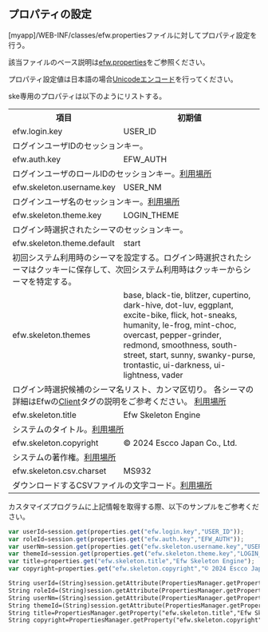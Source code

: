 ## プロパティの設定

[myapp]/WEB-INF/classes/efw.propertiesファイルに対してプロパティ設定を行う。

該当ファイルのベース説明は[efw.properties](https://github.com/efwGrp/efw4.X/blob/master/help/properties.web.md)をご参照ください。

プロパティ設定値は日本語の場合<a href="https://tech-unlimited.com/escape-unicode.html">Unicodeエンコード</a>を行ってください。


ske専用のプロパティは以下のようにリストする。

<table>
  <tr><th>項目</th><th>初期値</th></tr>
  <tr><td>efw.login.key</td><td>USER_ID</td></tr>
  <tr><td colspan=2>ログインユーザIDのセッションキー。
  </td></tr>
  <tr><td>efw.auth.key</td><td>EFW_AUTH</td></tr>
  <tr><td colspan=2>ログインユーザのロールIDのセッションキー。<a href="https://efwgrp.github.io/ske_image/svg/properties.auth.key.svg">利用場所</a></td></tr>
  <tr><td>efw.skeleton.username.key</td><td>USER_NM</td></tr>
  <tr><td colspan=2>ログインユーザ名のセッションキー。<a href="https://efwgrp.github.io/ske_image/svg/properties.username.svg">利用場所</a></td></tr>
  <tr><td>efw.skeleton.theme.key</td><td>LOGIN_THEME</td></tr>
  <tr><td colspan=2>ログイン時選択されたシーマのセッションキー。</td></tr>
  <tr><td>efw.skeleton.theme.default</td><td>start</td></tr>
  <tr><td colspan=2>初回システム利用時のシーマを設定する。ログイン時選択されたシーマはクッキーに保存して、次回システム利用時はクッキーからシーマを特定する。</td></tr>
  <tr><td>efw.skeleton.themes</td><td>base, black-tie, blitzer, cupertino, dark-hive, dot-luv, eggplant, excite-bike, flick, hot-sneaks, humanity, le-frog, mint-choc, overcast, pepper-grinder, redmond, smoothness, south-street, start, sunny, swanky-purse, trontastic, ui-darkness, ui-lightness, vader</td></tr>
  <tr><td colspan=2>ログイン時選択候補のシーマ名リスト、カンマ区切り。
  各シーマの詳細はEfwの<a href="https://github.com/efwGrp/efw4.X/blob/master/help/tag.client.md">Client</a>タグの説明をご参考ください。
  <a href="https://efwgrp.github.io/ske_image/svg/properties.themes.svg">利用場所</a></td></tr>
  <tr><td>efw.skeleton.title</td><td>Efw Skeleton Engine</td></tr>
  <tr><td colspan=2>システムのタイトル。<a href="https://efwgrp.github.io/ske_image/svg/properties.title.svg">利用場所</a></td></tr>
  <tr><td>efw.skeleton.copyright</td><td>© 2024 Escco Japan Co., Ltd.</td></tr>
  <tr><td colspan=2>システムの著作権。<a href="https://efwgrp.github.io/ske_image/svg/properties.copyright.svg">利用場所</a></td></tr>
  <tr><td>efw.skeleton.csv.charset</td><td>MS932</td></tr>
  <tr><td colspan=2>ダウンロードするCSVファイルの文字コード。<a href="https://efwgrp.github.io/ske_image/svg/properties.csv.charset.svg">利用場所</a></td></tr>
</table>

カスタマイズプログラムに上記情報を取得する際、以下のサンプルをご参考ください。

```js
var userId=session.get(properties.get("efw.login.key","USER_ID"));
var roleId=session.get(properties.get("efw.auth.key","EFW_AUTH"));
var userNm=session.get(properties.get("efw.skeleton.username.key","USER_NM"));
var themeId=session.get(properties.get("efw.skeleton.theme.key","LOGIN_THEME"));
var title=properties.get("efw.skeleton.title","Efw Skeleton Engine");
var copyright=properties.get("efw.skeleton.copyright","© 2024 Escco Japan Co., Ltd.");
```
```jsp
String userId=(String)session.getAttribute(PropertiesManager.getProperty("efw.login.key", "USER_ID"));
String roleId=(String)session.getAttribute(PropertiesManager.getProperty("efw.auth.key", "EFW_AUTH"));
String userNm=(String)session.getAttribute(PropertiesManager.getProperty("efw.skeleton.username.key", "USER_NM"));
String themeId=(String)session.getAttribute(PropertiesManager.getProperty("efw.skeleton.theme.key", "LOGIN_THEME"));
String title=PropertiesManager.getProperty("efw.skeleton.title","Efw Skeleton Engine");
String copyright=PropertiesManager.getProperty("efw.skeleton.copyright","© 2024 Escco Japan Co., Ltd.");

```
